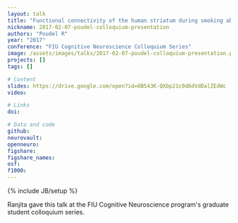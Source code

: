 ```yaml
---
layout: talk
title: "Functional connectivity of the human striatum during smoking abstinence and pharmacologic administration"
nickname: 2017-02-07-poudel-colloquium-presentation
authors: "Poudel R"
year: "2017"
conference: "FIU Cognitive Neuroscience Colloquium Series"
image: /assets/images/talks/2017-02-07-poudel-colloquium-presentation.png
projects: []
tags: []

# Content
slides: https://drive.google.com/open?id=0B543K-QXbp21c0d6dVdDalZEdWc
video:

# Links
doi:

# Data and code
github:
neurovault:
openneuro:
figshare:
figshare_names:
osf:
f1000:
---
```

{% include JB/setup %}

Ranjita gave this talk at the FIU Cognitive Neuroscience program's graduate student colloquium series.
